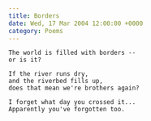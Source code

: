 ```yaml
---
title: Borders
date: Wed, 17 Mar 2004 12:00:00 +0000
category: Poems
---
```


    The world is filled with borders --  
    or is it?

    If the river runs dry,  
    and the riverbed fills up,  
    does that mean we're brothers again?

    I forget what day you crossed it...  
    Apparently you've forgotten too.


